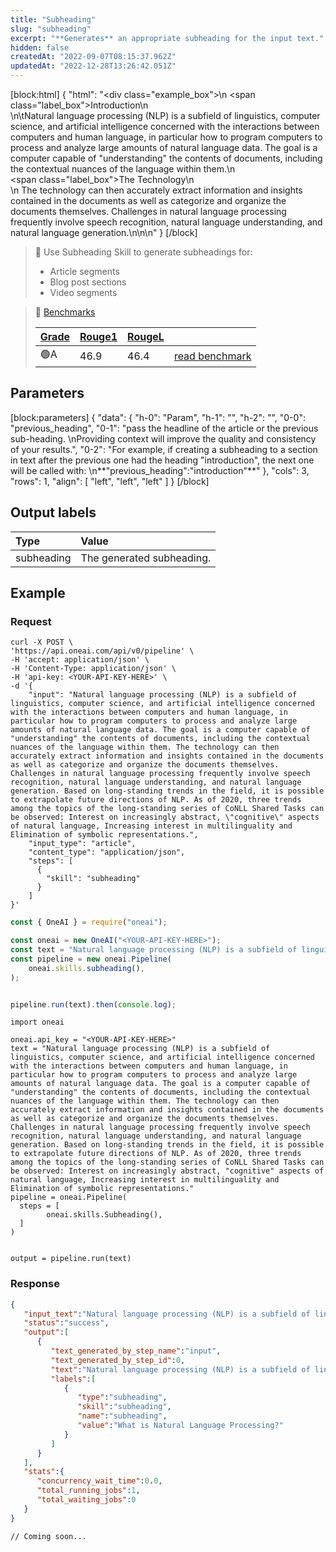 ```yaml
---
title: "Subheading"
slug: "subheading"
excerpt: "**Generates** an appropriate subheading for the input text."
hidden: false
createdAt: "2022-09-07T08:15:37.962Z"
updatedAt: "2022-12-28T13:26:42.051Z"
---
```

[block:html]
{
  "html": "<div class=\"example_box\">\n    <span class=\"label_box\">Introduction</span>\n   <br/>\n\tNatural language processing (NLP) is a subfield of linguistics, computer science, and artificial intelligence concerned with the interactions between computers and human language, in particular how to program computers to process and analyze large amounts of natural language data. The goal is a computer capable of \"understanding\" the contents of documents, including the contextual nuances of the language within them.\n   <br/><span class=\"label_box\">The Technology</span>\n   <br/>\n  The technology can then accurately extract information and insights contained in the documents as well as categorize and organize the documents themselves. Challenges in natural language processing frequently involve speech recognition, natural language understanding, and natural language generation.\n</div>\n\n<style>\n  .label_box { \n    box-sizing: border-box;\n    border-width: 0px;\n    border-style: solid;\n    border-bottom-left-radius: 0.25rem;\n    border-top-left-radius: 0.25rem;\n    border-top-right-radius: 0.25rem;\n    background-color: rgb(255, 232, 1);\n    padding: 2px;\n    outline-style: none;\n    color:black>\n  }\n  .label_text {\n    box-sizing: border-box;\n    border-width: 0px 0px 2px;\n    border-style: solid;\n    border-color: rgb(241, 59, 233);\n\t}\n  .example_box {\n    max-width: 40rem;\n    margin: 0 auto;\n    background-color: rgb(243, 245, 249);\n    padding: 18px;\n    line-height: 28px;\n  }\n  .tooltip {\n    color:white;\n    background-color: black;\n    width: 120px;\n    position: absolute;\n        top: 26px;\n        left: 15px;\n  }\n</style>"
}
[/block]



> 📘 Use Subheading Skill to generate subheadings for:
> 
> - Article segments
> - Blog post sections
> - Video segments

> 🚦 [Benchmarks](https://docs.oneai.com/docs/subheadline-benchmarks)
> 
> | [Grade](https://docs.oneai.com/docs/rouge-metrics-for-summary-headline) | [Rouge1](https://docs.oneai.com/docs/rouge-metrics-for-summary-headline) | [RougeL](https://docs.oneai.com/docs/rouge-metrics-for-summary-headline) |                                                                      |
> | :---------------------------------------------------------------------- | :----------------------------------------------------------------------- | :----------------------------------------------------------------------- | :------------------------------------------------------------------- |
> | 🟢A                                                                     | 46.9                                                                     | 46.4                                                                     | [read benchmark](https://docs.oneai.com/docs/subheadline-benchmarks) |

## Parameters

[block:parameters]
{
  "data": {
    "h-0": "Param",
    "h-1": "",
    "h-2": "",
    "0-0": "previous_heading",
    "0-1": "pass the headline of the article or the previous sub-heading.  \nProviding context will improve the quality and consistency of your results.",
    "0-2": "For example, if creating a subheading to a section in text after the previous one had the heading \"introduction\", the next one will be called with:  \n**\"previous_heading\":\"introduction\"**"
  },
  "cols": 3,
  "rows": 1,
  "align": [
    "left",
    "left",
    "left"
  ]
}
[/block]

## Output labels

| Type       | Value                     |
| :--------- | :------------------------ |
| subheading | The generated subheading. |

## Example

### Request

```curl
curl -X POST \
'https://api.oneai.com/api/v0/pipeline' \
-H 'accept: application/json' \
-H 'Content-Type: application/json' \
-H 'api-key: <YOUR-API-KEY-HERE>' \
-d '{
    "input": "Natural language processing (NLP) is a subfield of linguistics, computer science, and artificial intelligence concerned with the interactions between computers and human language, in particular how to program computers to process and analyze large amounts of natural language data. The goal is a computer capable of "understanding" the contents of documents, including the contextual nuances of the language within them. The technology can then accurately extract information and insights contained in the documents as well as categorize and organize the documents themselves. Challenges in natural language processing frequently involve speech recognition, natural language understanding, and natural language generation. Based on long-standing trends in the field, it is possible to extrapolate future directions of NLP. As of 2020, three trends among the topics of the long-standing series of CoNLL Shared Tasks can be observed: Interest on increasingly abstract, \"cognitive\" aspects of natural language, Increasing interest in multilinguality and Elimination of symbolic representations.",
    "input_type": "article",
    "content_type": "application/json",
    "steps": [
      {
        "skill": "subheading"
      }   
    ]
}'
```
```javascript Node.js
const { OneAI } = require("oneai");

const oneai = new OneAI("<YOUR-API-KEY-HERE>");
const text = "Natural language processing (NLP) is a subfield of linguistics, computer science, and artificial intelligence concerned with the interactions between computers and human language, in particular how to program computers to process and analyze large amounts of natural language data. The goal is a computer capable of "understanding" the contents of documents, including the contextual nuances of the language within them. The technology can then accurately extract information and insights contained in the documents as well as categorize and organize the documents themselves. Challenges in natural language processing frequently involve speech recognition, natural language understanding, and natural language generation. Based on long-standing trends in the field, it is possible to extrapolate future directions of NLP. As of 2020, three trends among the topics of the long-standing series of CoNLL Shared Tasks can be observed: Interest on increasingly abstract, "cognitive" aspects of natural language, Increasing interest in multilinguality and Elimination of symbolic representations.";
const pipeline = new oneai.Pipeline(
	oneai.skills.subheading(),
);


pipeline.run(text).then(console.log);
```
```Text Python
import oneai

oneai.api_key = "<YOUR-API-KEY-HERE>"
text = "Natural language processing (NLP) is a subfield of linguistics, computer science, and artificial intelligence concerned with the interactions between computers and human language, in particular how to program computers to process and analyze large amounts of natural language data. The goal is a computer capable of "understanding" the contents of documents, including the contextual nuances of the language within them. The technology can then accurately extract information and insights contained in the documents as well as categorize and organize the documents themselves. Challenges in natural language processing frequently involve speech recognition, natural language understanding, and natural language generation. Based on long-standing trends in the field, it is possible to extrapolate future directions of NLP. As of 2020, three trends among the topics of the long-standing series of CoNLL Shared Tasks can be observed: Interest on increasingly abstract, "cognitive" aspects of natural language, Increasing interest in multilinguality and Elimination of symbolic representations."
pipeline = oneai.Pipeline(
  steps = [
		oneai.skills.Subheading(),
  ]
)


output = pipeline.run(text)
```



### Response

```json JSON Response
{
   "input_text":"Natural language processing (NLP) is a subfield of linguistics, computer science, and artificial intelligence concerned with the interactions between computers and human language, in particular how to program computers to process and analyze large amounts of natural language data. The goal is a computer capable of \"understanding\" the contents of documents, including the contextual nuances of the language within them. The technology can then accurately extract information and insights contained in the documents as well as categorize and organize the documents themselves. Challenges in natural language processing frequently involve speech recognition, natural language understanding, and natural language generation. Based on long-standing trends in the field, it is possible to extrapolate future directions of NLP. As of 2020, three trends among the topics of the long-standing series of CoNLL Shared Tasks can be observed: Interest on increasingly abstract, \"cognitive\" aspects of natural language, Increasing interest in multilinguality and Elimination of symbolic representations.",
   "status":"success",
   "output":[
      {
         "text_generated_by_step_name":"input",
         "text_generated_by_step_id":0,
         "text":"Natural language processing (NLP) is a subfield of linguistics, computer science, and artificial intelligence concerned with the interactions between computers and human language, in particular how to program computers to process and analyze large amounts of natural language data. The goal is a computer capable of \"understanding\" the contents of documents, including the contextual nuances of the language within them. The technology can then accurately extract information and insights contained in the documents as well as categorize and organize the documents themselves. Challenges in natural language processing frequently involve speech recognition, natural language understanding, and natural language generation. Based on long-standing trends in the field, it is possible to extrapolate future directions of NLP. As of 2020, three trends among the topics of the long-standing series of CoNLL Shared Tasks can be observed: Interest on increasingly abstract, \"cognitive\" aspects of natural language, Increasing interest in multilinguality and Elimination of symbolic representations.",
         "labels":[
            {
               "type":"subheading",
               "skill":"subheading",
               "name":"subheading",
               "value":"What is Natural Language Processing?"
            }
         ]
      }
   ],
   "stats":{
      "concurrency_wait_time":0.0,
      "total_running_jobs":1,
      "total_waiting_jobs":0
   }
}
```
```Text SDKs Response
// Coming soon...
```